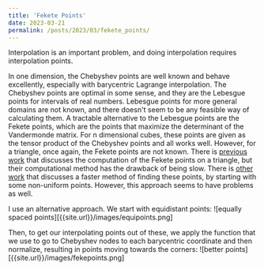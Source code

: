 ```yaml
---
title: 'Fekete Points'
date: 2023-03-21
permalink: /posts/2023/03/fekete_points/
---
```


Interpolation is an important problem, and doing interpolation requires interpolation points.

In one dimension, the Chebyshev points are well known and behave excellently, especially with barycentric Lagrange interpolation. The Chebyshev points are optimal in some sense, and they are the Lebesgue points for intervals of real numbers. Lebesgue points for more general domains are not known, and there doesn't seem to be any feasible way of calculating them. A tractable alternative to the Lebesgue points are the Fekete points, which are the points that maximize the determinant of the Vandermonde matrix. For n dimensional cubes, these points are given as the tensor product of the Chebyshev points and all works well. However, for a triangle, once again, the Fekete points are not known. There is [previous work](https://epubs.siam.org/doi/10.1137/S0036142998337247) that discusses the computation of the Fekete points on a triangle, but their computational method has the drawback of being slow. There is [other work](https://www.sciencedirect.com/science/article/pii/S0045782519301203) that discusses a faster method of finding these points, by starting with some non-uniform points. However, this approach seems to have problems as well.

I use an alternative approach. We start with equidistant points: ![equally spaced points][{{site.url}}/images/equipoints.png]

Then, to get our interpolating points out of these, we apply the function that we use to go to Chebyshev nodes to each barycentric coordinate and then normalize, resulting in points moving towards the corners: ![better points][{{site.url}}/images/fekepoints.png]
